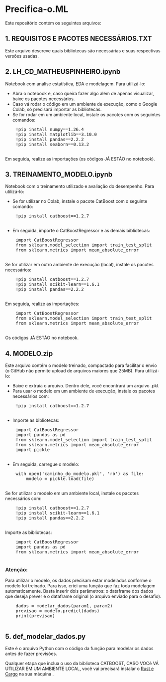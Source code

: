 <!DOCTYPE html>
<html lang="pt-br">
<head>
    <meta charset="UTF-8">
    <meta name="viewport" content="width=device-width, initial-scale=1.0">
    <title>Precifica-o.ML - README</title>
</head>
<body>

<h1>Precifica-o.ML</h1>
    <p>Este repositório contém os seguintes arquivos:</p>

<h2>1. REQUISITOS E PACOTES NECESSÁRIOS.TXT</h2>
    <p>Este arquivo descreve quais bibliotecas são necessárias e suas respectivas versões usadas.</p>

<h2>2. LH_CD_MATHEUSPINHEIRO.ipynb</h2>
    <p>Notebook com análise estatística, EDA e modelagem. Para utilizá-lo:</p>
    <ul>
        <li>Abra o notebook e, caso queira fazer algo além de apenas visualizar, baixe os pacotes necessários.</li>
        <li>Caso vá rodar o código em um ambiente de execução, como o Google Colab, só precisará importar as bibliotecas.</li>
        <li>Se for rodar em um ambiente local, instale os pacotes com os seguintes comandos:</li>
    </ul>
    <pre>
    !pip install numpy==1.26.4
    !pip install matplotlib==3.10.0
    !pip install pandas==2.2.2
    !pip install seaborn==0.13.2
    </pre>
    <p>Em seguida, realize as importações (os códigos JÁ ESTÃO no notebook).</p>

<h2>3. TREINAMENTO_MODELO.ipynb</h2>
    <p>Notebook com o treinamento utilizado e avaliação do desempenho. Para utilizá-lo:</p>
    <ul>
        <li>Se for utilizar no Colab, instale o pacote CatBoost com o seguinte comando:</li>
    </ul>
    <pre>
    !pip install catboost==1.2.7
    </pre>
    <ul>
        <li>Em seguida, importe o CatBoostRegressor e as demais bibliotecas:</li>
    </ul>
    <pre>
    import CatBoostRegressor
    from sklearn.model_selection import train_test_split
    from sklearn.metrics import mean_absolute_error
    </pre>
    <p>Se for utilizar em outro ambiente de execução (local), instale os pacotes necessários:</p>
    <pre>
    !pip install catboost==1.2.7
    !pip install scikit-learn==1.6.1
    !pip install pandas==2.2.2
    </pre>
    <p>Em seguida, realize as importações:</p>
    <pre>
    import CatBoostRegressor
    from sklearn.model_selection import train_test_split
    from sklearn.metrics import mean_absolute_error
    </pre>
    <p>Os códigos JÁ ESTÃO no notebook.</p>

 <h2>4. MODELO.zip</h2>
    <p>Este arquivo contém o modelo treinado, compactado para facilitar o envio (o GitHub não permite upload de arquivos maiores que 25MB). Para utilizá-lo:</p>
    <ul>
        <li>Baixe e extraia o arquivo. Dentro dele, você encontrará um arquivo .pkl.</li>
        <li>Para usar o modelo em um ambiente de execução, instale os pacotes necessários com:</li>
    </ul>
    <pre>
    !pip install catboost==1.2.7
    </pre>
    <ul>
        <li>Importe as bibliotecas:</li>
    </ul>
    <pre>
    import CatBoostRegressor
    import pandas as pd
    from sklearn.model_selection import train_test_split
    from sklearn.metrics import mean_absolute_error  <!-- (Opcional, caso queira avaliar o modelo) -->
    import pickle
    </pre>
    <ul>
        <li>Em seguida, carregue o modelo:</li>
    </ul>
    <pre>
    with open('caminho_do_modelo.pkl', 'rb') as file:
        modelo = pickle.load(file)
    </pre>
    <p>Se for utilizar o modelo em um ambiente local, instale os pacotes necessários com:</p>
    <pre>
    !pip install catboost==1.2.7
    !pip install scikit-learn==1.6.1
    !pip install pandas==2.2.2
    </pre>
    <p>Importe as bibliotecas:</p>
    <pre>
    import CatBoostRegressor
    import pandas as pd
    from sklearn.metrics import mean_absolute_error  <!-- (Opcional, caso queira avaliar o modelo) -->
    </pre>

 <h3>Atenção:</h3>
    <p>Para utilizar o modelo, os dados precisam estar modelados conforme o modelo foi treinado. Para isso, criei uma função que faz toda modelagem automaticamente. Basta inserir dois parâmetros: o dataframe dos dados que deseja prever e o dataframe original (o arquivo enviado para o desafio).</p>
    <pre>
    dados = modelar_dados(param1, param2)
    previsao = modelo.predict(dados)
    print(previsao)
    </pre>

<h2>5. def_modelar_dados.py</h2>
    <p>Este é o arquivo Python com o código da função para modelar os dados antes de fazer previsões.</p>

<p>Qualquer etapa que inclua o uso da biblioteca CATBOOST, CASO VOCê VÁ UTILIZAR EM UM AMBIENTE LOCAL, você vai precisará instalar o <a href="https://rustup.rs/" target="_blank">Rust e Cargo</a> na sua máquina .</p>

</body>
</html>
